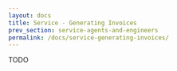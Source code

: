 ```yaml
---
layout: docs
title: Service - Generating Invoices
prev_section: service-agents-and-engineers
permalink: /docs/service-generating-invoices/
---
```


TODO
